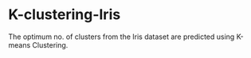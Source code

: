 # K-clustering-Iris
The optimum no. of clusters from the Iris dataset are predicted using K-means Clustering.
